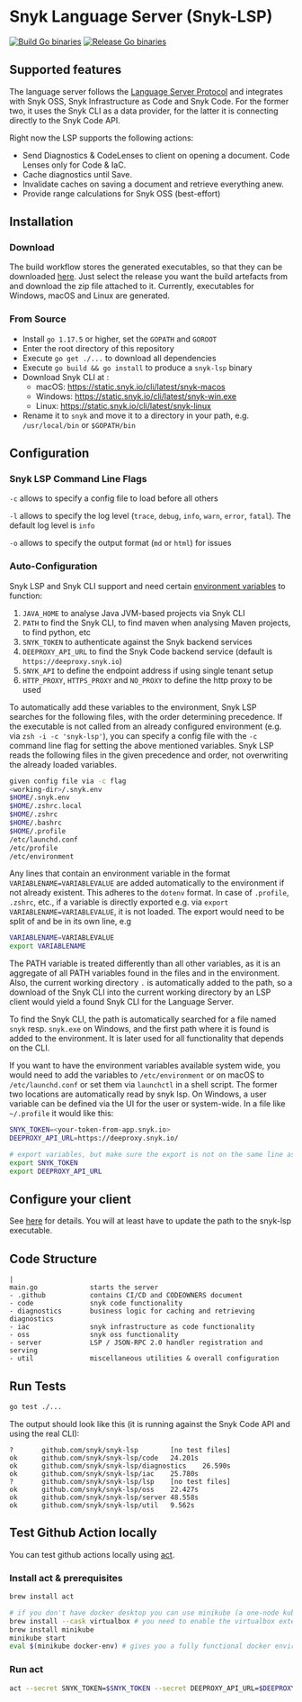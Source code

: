 # Snyk Language Server (Snyk-LSP)
[![Build Go binaries](https://github.com/snyk/snyk-ls/actions/workflows/build.yaml/badge.svg)](https://github.com/snyk/snyk-ls/actions/workflows/build.yaml)
[![Release Go binaries](https://github.com/snyk/snyk-ls/actions/workflows/release.yaml/badge.svg)](https://github.com/snyk/snyk-ls/actions/workflows/release.yaml)

## Supported features
The language server follows
the [Language Server Protocol](https://microsoft.github.io/language-server-protocol/specifications/specification-current/)
and integrates with Snyk OSS, Snyk Infrastructure as Code and Snyk Code. For the former two, it uses the Snyk CLI as a
data provider, for the latter it is connecting directly to the Snyk Code API.

Right now the LSP supports the following actions:

- Send Diagnostics & CodeLenses to client on opening a document. Code Lenses only for Code & IaC.
- Cache diagnostics until Save.
- Invalidate caches on saving a document and retrieve everything anew.
- Provide range calculations for Snyk OSS (best-effort)

## Installation

### Download

The build workflow stores the generated executables, so that they can be
downloaded [here](https://github.com/snyk/snyk-lsp/releases/tag/latest). Just select the release you want the build
artefacts from and download the zip file attached to it. Currently, executables for Windows, macOS and Linux are
generated.

### From Source

- Install `go 1.17.5` or higher, set the `GOPATH` and `GOROOT`
- Enter the root directory of this repository
- Execute `go get ./...` to download all dependencies
- Execute `go build && go install` to produce a `snyk-lsp` binary
- Download Snyk CLI at :
    - macOS: https://static.snyk.io/cli/latest/snyk-macos
    - Windows: https://static.snyk.io/cli/latest/snyk-win.exe
    - Linux: https://static.snyk.io/cli/latest/snyk-linux
- Rename it to `snyk` and move it to a directory in your path, e.g. `/usr/local/bin` or `$GOPATH/bin`

## Configuration

### Snyk LSP Command Line Flags

`-c` allows to specify a config file to load before all others

`-l` allows to specify the log level (`trace`, `debug`, `info`, `warn`, `error`, `fatal`). The default log level
is `info`

`-o` allows to specify the output format (`md` or `html`) for issues

### Auto-Configuration

Snyk LSP and Snyk CLI support and need
certain [environment variables](https://docs.snyk.io/features/snyk-cli/commands/code#https_proxy-and-http_proxy) to
function:

1. `JAVA_HOME` to analyse Java JVM-based projects via Snyk CLI
2. `PATH` to find the Snyk CLI, to find maven when analysing Maven projects, to find python, etc
3. `SNYK_TOKEN` to authenticate against the Snyk backend services
4. `DEEPROXY_API_URL` to find the Snyk Code backend service (default is `https://deeproxy.snyk.io`)
5. `SNYK_API` to define the endpoint address if using single tenant setup
6. `HTTP_PROXY`, `HTTPS_PROXY` and `NO_PROXY` to define the http proxy to be used

To automatically add these variables to the environment, Snyk LSP searches for the following files, with the order
determining precedence. If the executable is not called from an already configured environment (e.g. via
`zsh -i -c 'snyk-lsp'`), you can specify a config file with the `-c` command line flag for setting the above mentioned
variables. Snyk LSP reads the following files in the given precedence and order, not overwriting the already loaded
variables.

```bash
given config file via -c flag
<working-dir>/.snyk.env
$HOME/.snyk.env
$HOME/.zshrc.local
$HOME/.zshrc
$HOME/.bashrc
$HOME/.profile
/etc/launchd.conf
/etc/profile
/etc/environment
```

Any lines that contain an environment variable in the format
`VARIABLENAME=VARIABLEVALUE` are added automatically to the environment if not already existent. This adheres to the
`dotenv` format. In case of `.profile`, `.zshrc`, etc., if a variable is directly exported e.g. via
`export VARIABLENAME=VARIABLEVALUE`, it is not loaded. The export would need to be split of and be in its own line, e.g

```bash
VARIABLENAME=VARIABLEVALUE
export VARIABLENAME
```

The PATH variable is treated differently than all other variables, as it is an aggregate of all PATH variables found in
the files and in the environment. Also, the current working directory `.` is automatically added to the path, so a
download of the Snyk CLI into the current working directory by an LSP client would yield a found Snyk CLI for the
Language Server.

To find the Snyk CLI, the path is automatically searched for a file named `snyk` resp. `snyk.exe` on Windows, and the
first path where it is found is added to the environment. It is later used for all functionality that depends on the
CLI.

If you want to have the environment variables available system wide, you would need to add the variables
to `/etc/environment` or on macOS to `/etc/launchd.conf` or set them via `launchctl` in a shell script. The former two
locations are automatically read by snyk lsp. On Windows, a user variable can be defined via the UI for the user or
system-wide. In a file like `~/.profile` it would like this:

```bash
SNYK_TOKEN=<your-token-from-app.snyk.io>
DEEPROXY_API_URL=https://deeproxy.snyk.io/

# export variables, but make sure the export is not on the same line as the variable definition
export SNYK_TOKEN
export DEEPROXY_API_URL
```

## Configure your client
See [here](https://docs.google.com/document/d/1nUAt4ckza1y1PEE3p4BUsnlmQkE4ltuYURJkYeusYpA/) for details.
You will at least have to update the path to the snyk-lsp executable. 

## Code Structure
```
|
main.go             starts the server
- .github           contains CI/CD and CODEOWNERS document
- code              snyk code functionality
- diagnostics       business logic for caching and retrieving diagnostics
- iac               snyk infrastructure as code functionality
- oss               snyk oss functionality
- server            LSP / JSON-RPC 2.0 handler registration and serving
- util              miscellaneous utilities & overall configuration
```

## Run Tests

```bash
go test ./...
```

The output should look like this (it is running against the Snyk Code API and using the real CLI):

```
?       github.com/snyk/snyk-lsp        [no test files]
ok      github.com/snyk/snyk-lsp/code   24.201s
ok      github.com/snyk/snyk-lsp/diagnostics    26.590s
ok      github.com/snyk/snyk-lsp/iac    25.780s
?       github.com/snyk/snyk-lsp/lsp    [no test files]
ok      github.com/snyk/snyk-lsp/oss    22.427s
ok      github.com/snyk/snyk-lsp/server 48.558s
ok      github.com/snyk/snyk-lsp/util   9.562s
```

## Test Github Action locally

You can test github actions locally using [act](https://github.com/nektos/act).

### Install act & prerequisites

```bash
brew install act

# if you don't have docker desktop you can use minikube (a one-node kubernetes distribution)
brew install --cask virtualbox # you need to enable the virtualbox extension in macOS settings
brew install minikube
minikube start
eval $(minikube docker-env) # gives you a fully functional docker environment 
```

### Run act

```bash
act --secret SNYK_TOKEN=$SNYK_TOKEN --secret DEEPROXY_API_URL=$DEEPROXY_API_URL
```
